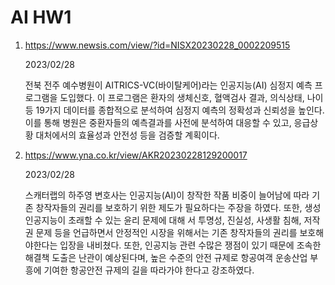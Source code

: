 # AI HW1

1. https://www.newsis.com/view/?id=NISX20230228_0002209515

   2023/02/28

   전북 전주 예수병원이 AITRICS-VC(바이탈케어)라는 인공지능(AI) 심정지 예측 프로그램을 도입했다. 이 프로그램은 환자의 생체신호, 혈액검사 결과, 의식상태, 나이 등 19가지 데이터를 종합적으로 분석하여    심정지 예측의 정확성과 신뢰성을 높인다. 이를 통해 병원은 중환자들의 예측결과를 사전에 분석하여 대응할 수 있고, 응급상황 대처에서의 효율성과 안전성 등을 검증할 계획이다.

2. https://www.yna.co.kr/view/AKR20230228129200017

   2023/02/28
   
   스캐터랩의 하주영 변호사는 인공지능(AI)이 창작한 작품 비중이 늘어남에 따라 기존 창작자들의 권리를 보호하기 위한 제도가 필요하다는 주장을 하였다. 또한, 생성 인공지능이 초래할 수 있는 윤리 문제에 대해    서 투명성, 진실성, 사생활 침해, 저작권 문제 등을 언급하면서 안정적인 시장을 위해서는 기존 창작자들의 권리를 보호해야한다는 입장을 내비쳤다. 또한, 인공지능 관련 수많은 쟁점이 있기 때문에 조속한 해결책    도출은 난관이 예상된다며, 높은 수준의 안전 규제로 항공여객 운송산업 부흥에 기여한 항공안전 규제의 길을 따라가야 한다고 강조하였다. 
